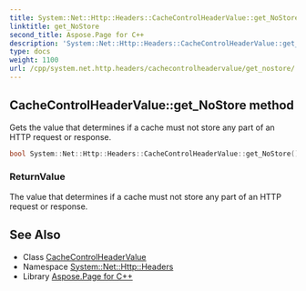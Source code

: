```yaml
---
title: System::Net::Http::Headers::CacheControlHeaderValue::get_NoStore method
linktitle: get_NoStore
second_title: Aspose.Page for C++
description: 'System::Net::Http::Headers::CacheControlHeaderValue::get_NoStore method. Gets the value that determines if a cache must not store any part of an HTTP request or response in C++.'
type: docs
weight: 1100
url: /cpp/system.net.http.headers/cachecontrolheadervalue/get_nostore/
---
```

## CacheControlHeaderValue::get_NoStore method


Gets the value that determines if a cache must not store any part of an HTTP request or response.

```cpp
bool System::Net::Http::Headers::CacheControlHeaderValue::get_NoStore()
```


### ReturnValue

The value that determines if a cache must not store any part of an HTTP request or response.

## See Also

* Class [CacheControlHeaderValue](../)
* Namespace [System::Net::Http::Headers](../../)
* Library [Aspose.Page for C++](../../../)
